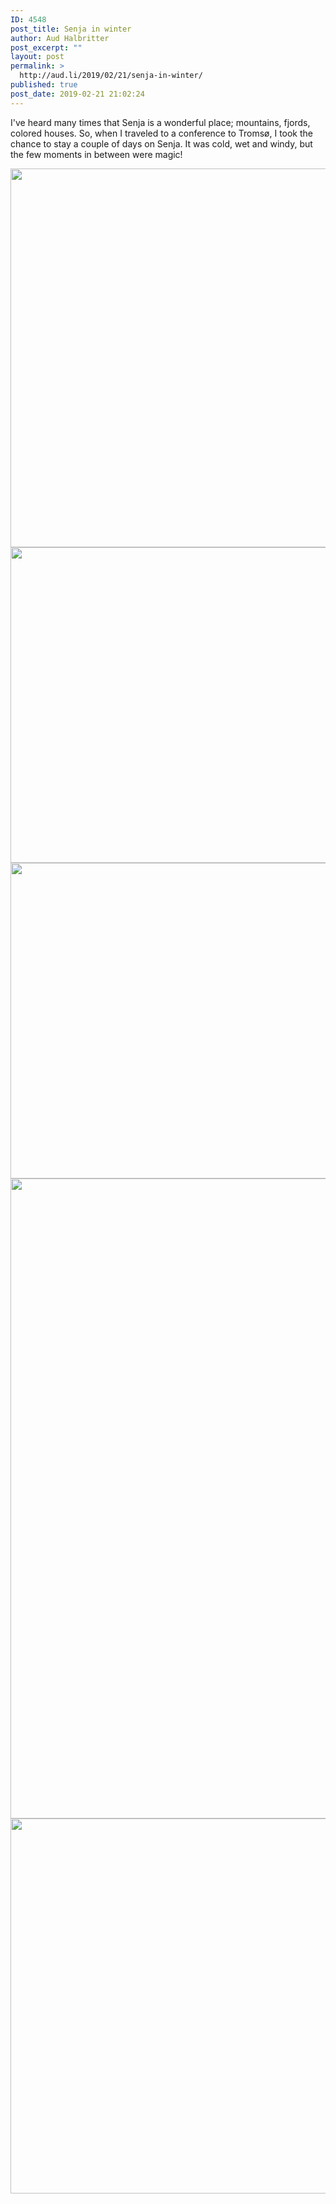 ```yaml
---
ID: 4548
post_title: Senja in winter
author: Aud Halbritter
post_excerpt: ""
layout: post
permalink: >
  http://aud.li/2019/02/21/senja-in-winter/
published: true
post_date: 2019-02-21 21:02:24
---
```

I've heard many times that Senja is a wonderful place; mountains, fjords, colored houses. So, when I traveled to a conference to Tromsø, I took the chance to stay a couple of days on Senja. It was cold, wet and windy, but the few moments in between were magic!

<a href="http://aud.li/wp-content/uploads/2019/02/MG_1286.jpg"><img class="alignnone size-large wp-image-4549" src="http://aud.li/wp-content/uploads/2019/02/MG_1286-1024x690.jpg" alt="" width="900" height="606" /></a> <a href="http://aud.li/wp-content/uploads/2019/02/DJI_0640.jpg"><img class="alignnone size-large wp-image-4550" src="http://aud.li/wp-content/uploads/2019/02/DJI_0640-1024x575.jpg" alt="" width="900" height="505" /></a> <a href="http://aud.li/wp-content/uploads/2019/02/DJI_0643.jpg"><img class="alignnone size-large wp-image-4551" src="http://aud.li/wp-content/uploads/2019/02/DJI_0643-1024x575.jpg" alt="" width="900" height="505" /></a> <a href="http://aud.li/wp-content/uploads/2019/02/MG_1321.jpg"><img class="alignnone size-large wp-image-4552" src="http://aud.li/wp-content/uploads/2019/02/MG_1321-683x1024.jpg" alt="" width="683" height="1024" /></a> <a href="http://aud.li/wp-content/uploads/2019/02/MG_1317.jpg"><img class="alignnone size-large wp-image-4553" src="http://aud.li/wp-content/uploads/2019/02/MG_1317-1024x683.jpg" alt="" width="900" height="600" /></a>